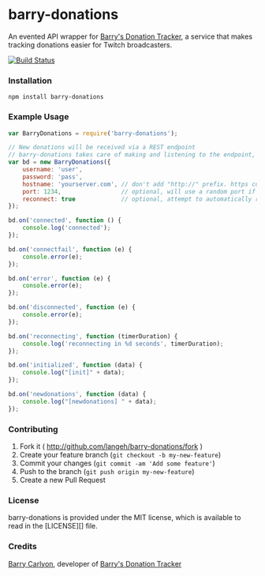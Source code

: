 # barry-donations
An evented API wrapper for [Barry's Donation Tracker](http://don.barrycarlyon.co.uk/), a service that makes tracking donations 
easier for Twitch broadcasters.

[![Build Status](https://travis-ci.org/Lange/barry-donations.svg?branch=master)](https://travis-ci.org/Lange/barry-donations)

### Installation
```
npm install barry-donations
```

### Example Usage
```javascript
var BarryDonations = require('barry-donations');

// New donations will be received via a REST endpoint
// barry-donations takes care of making and listening to the endpoint, but you must supply the hostname
var bd = new BarryDonations({
    username: 'user',
    password: 'pass',
    hostname: 'yourserver.com', // don't add "http://" prefix. https currently unsupported
    port: 1234,                 // optional, will use a random port if not supplied
    reconnect: true             // optional, attempt to automatically reconnect when disconnected. defaults to true.
});

bd.on('connected', function () {
    console.log('connected');
});

bd.on('connectfail', function (e) {
    console.error(e);
});

bd.on('error', function (e) {
    console.error(e);
});

bd.on('disconnected', function (e) {
    console.error(e);
});

bd.on('reconnecting', function (timerDuration) {
    console.log('reconnecting in %d seconds', timerDuration);
});

bd.on('initialized', function (data) {
    console.log("[init]" + data);
});

bd.on('newdonations', function (data) {
    console.log("[newdonations] " + data);
});
```

### Contributing
1. Fork it ( http://github.com/langeh/barry-donations/fork )
2. Create your feature branch (`git checkout -b my-new-feature`)
3. Commit your changes (`git commit -am 'Add some feature'`)
4. Push to the branch (`git push origin my-new-feature`)
5. Create a new Pull Request

### License
barry-donations is provided under the MIT license, which is available to read in the [LICENSE][] file.

### Credits
[Barry Carlyon](http://barrycarlyon.co.uk/), developer of [Barry's Donation Tracker](http://don.barrycarlyon.co.uk/)
